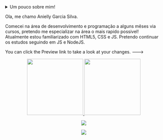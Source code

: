  <details>
 <summary>Um pouco sobre mim!
  
 Ola, me chamo Anielly Garcia Silva.
  
 Comecei na área de desenvolvimento e programação a alguns mêses via cursos, pretendo me especializar na área o mais rapido possivel!
  Atualmente estou familiarizado com HTML5, CSS e JS. Pretendo continuar os estudos seguindo em JS e NodeJS.

You can click the Preview link to take a look at your changes.
--->

<div align="center">
  <a href="https://github.com/WaltRod">
  <img height="180em" src="https://github-readme-stats.vercel.app/api?username=WaltRod&show_icons=true&theme=synthwave&include_all_commits=true&count_private=true"/> 
  <img height="180em" src="https://github-readme-stats.vercel.app/api/top-langs/?username=WaltRod&layout=compact&langs_count=7&theme=synthwave"/>
   
</div>
<p align="center">
  <a href="https://skillicons.dev">
    <img src="https://skillicons.dev/icons?i=html,css,js,nodejs,vscode,git,tailwind,sass" />
  </a>
</p>
  
<div align="center"> 
  <a href="https://www.instagram.com/anny____garcia/" target="_blank"><img src="https://img.shields.io/badge/-Instagram-%23E4405F?style=for-the-badge&logo=instagram&logoColor=white" target="_blank"></a> 
 
</div>
